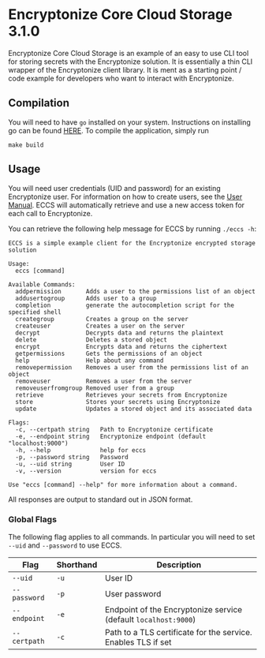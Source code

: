 # Encryptonize Core Cloud Storage 3.1.0

Encryptonize Core Cloud Storage is an example of an easy to use CLI tool for storing secrets with
the Encryptonize solution. It is essentially a thin CLI wrapper of the Encryptonize client library.
It is ment as a starting point / code example for developers who want to interact with Encryptonize.

## Compilation
You will need to have `go` installed on your system. Instructions on installing go can be found
[HERE](https://golang.org/doc/install). To compile the application, simply run
```
make build
```

## Usage

You will need user credentials (UID and password) for an existing Encryptonize user. For information
on how to create users, see the [User Manual](../../documentation/manuals/user_manual.md). ECCS will
automatically retrieve and use a new access token for each call to Encryptonize.

You can retrieve the following help message for ECCS by running `./eccs -h`:
```
ECCS is a simple example client for the Encryptonize encrypted storage solution

Usage:
  eccs [command]

Available Commands:
  addpermission       Adds a user to the permissions list of an object
  addusertogroup      Adds user to a group
  completion          generate the autocompletion script for the specified shell
  creategroup         Creates a group on the server
  createuser          Creates a user on the server
  decrypt             Decrypts data and returns the plaintext
  delete              Deletes a stored object
  encrypt             Encrypts data and returns the ciphertext
  getpermissions      Gets the permissions of an object
  help                Help about any command
  removepermission    Removes a user from the permissions list of an object
  removeuser          Removes a user from the server
  removeuserfromgroup Removed user from a group
  retrieve            Retrieves your secrets from Encryptonize
  store               Stores your secrets using Encryptonize
  update              Updates a stored object and its associated data

Flags:
  -c, --certpath string   Path to Encryptonize certificate
  -e, --endpoint string   Encryptonize endpoint (default "localhost:9000")
  -h, --help              help for eccs
  -p, --password string   Password
  -u, --uid string        User ID
  -v, --version           version for eccs

Use "eccs [command] --help" for more information about a command.
```

All responses are output to standard out in JSON format.

### Global Flags

The following flag applies to all commands. In particular you will need to set `--uid` and
`--password` to use ECCS.

| Flag         | Shorthand | Description                                                     |
| ---          | ---       | ---                                                             |
| `--uid`      | `-u`      | User ID                                                         |
| `--password` | `-p`      | User password                                                   |
| `--endpoint` | `-e`      | Endpoint of the Encryptonize service (default `localhost:9000`) |
| `--certpath` | `-c`      | Path to a TLS certificate for the service. Enables TLS if set   |
